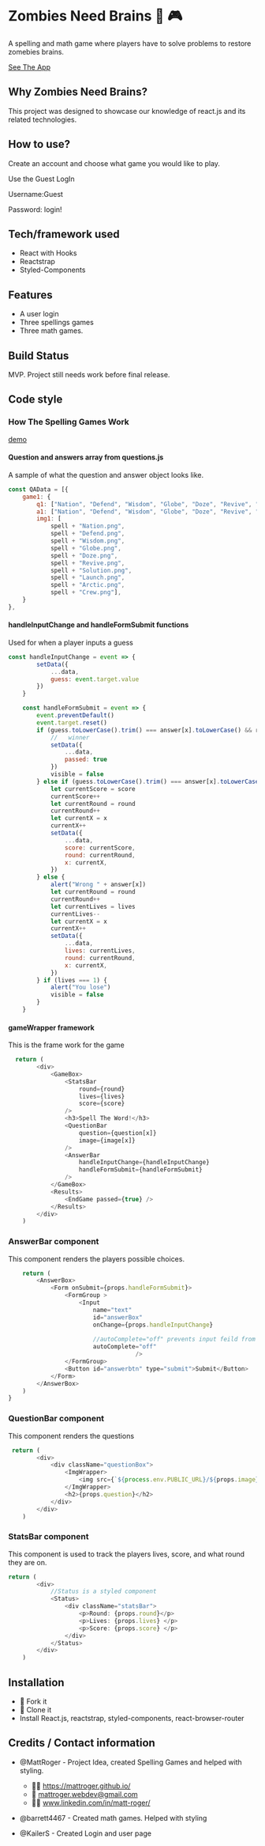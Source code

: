 # Zombies Need Brains :bust_in_silhouette: :video_game:
A spelling and math game where players have to solve problems to restore zomebies brains.

[See The App](https://lit-crag-22298.herokuapp.com/)

## Why Zombies Need Brains?
This project was designed to showcase our knowledge of react.js and its related technologies.

## How to use?
Create an account and choose what game you would like to play.

Use the Guest LogIn

Username:Guest

Password: login!

## Tech/framework used
* React with Hooks
* Reactstrap 
* Styled-Components

## Features
* A user login
* Three spellings games
* Three math games.

## Build Status
MVP. Project still needs work before final release.

## Code style
### How The Spelling Games Work
[demo](https://github.com/MattRoger/screenshots/blob/master/znb/spellTheWord.gif?raw=true)
#### Question and answers array from questions.js
A sample of what the question and answer object looks like.
```javascript
const QAData = [{
    game1: {
        q1: ["Nation", "Defend", "Wisdom", "Globe", "Doze", "Revive", "Solution", "Launch", "Arctic", "Crew"],
        a1: ["Nation", "Defend", "Wisdom", "Globe", "Doze", "Revive", "Solution", "Launch", "Arctic", "Crew"],
        img1: [
            spell + "Nation.png",
            spell + "Defend.png",
            spell + "Wisdom.png",
            spell + "Globe.png",
            spell + "Doze.png",
            spell + "Revive.png",
            spell + "Solution.png",
            spell + "Launch.png",
            spell + "Arctic.png",
            spell + "Crew.png"],
    }
},
```

#### handleInputChange and handleFormSubmit functions
Used for when a player inputs a guess

```javascript
const handleInputChange = event => {
        setData({
            ...data,
            guess: event.target.value
        })
    }

    const handleFormSubmit = event => {
        event.preventDefault()
        event.target.reset()
        if (guess.toLowerCase().trim() === answer[x].toLowerCase() && round === 10) {
            //   winner
            setData({
                ...data,
                passed: true
            })
            visible = false
        } else if (guess.toLowerCase().trim() === answer[x].toLowerCase()) {
            let currentScore = score
            currentScore++
            let currentRound = round
            currentRound++
            let currentX = x
            currentX++
            setData({
                ...data,
                score: currentScore,
                round: currentRound,
                x: currentX,             
            })
        } else {
            alert("Wrong " + answer[x])
            let currentRound = round
            currentRound++
            let currentLives = lives
            currentLives--
            let currentX = x
            currentX++
            setData({
                ...data,
                lives: currentLives,
                round: currentRound,
                x: currentX,              
            })
        } if (lives === 1) {
            alert("You lose")
            visible = false
        }        
    }
```
#### gameWrapper framework
This is the frame work for the game
```javascript
  return (
        <div>
            <GameBox>
                <StatsBar
                    round={round}
                    lives={lives}
                    score={score}
                />
                <h3>Spell The Word!</h3>
                <QuestionBar
                    question={question[x]}
                    image={image[x]}
                />
                <AnswerBar
                    handleInputChange={handleInputChange}
                    handleFormSubmit={handleFormSubmit}
                />
            </GameBox>
            <Results>
                <EndGame passed={true} />
            </Results>
        </div>
    )
```
### AnswerBar component
This component renders the players possible choices.
```javascript
    return (
        <AnswerBox>
            <Form onSubmit={props.handleFormSubmit}>
                <FormGroup >
                    <Input
                        name="text"
                        id="answerBox"
                        onChange={props.handleInputChange}
                        
                        //autoComplete="off" prevents input feild from auto populating
                        autoComplete="off"                        
                                    />
                </FormGroup>
                <Button id="answerbtn" type="submit">Submit</Button>
            </Form>
        </AnswerBox>
    )
}
```

### QuestionBar component
This component renders the questions
```javascript
 return (
        <div>
            <div className="questionBox">                
                <ImgWrapper>
                    <img src={`${process.env.PUBLIC_URL}/${props.image}`} />                
                </ImgWrapper>
                <h2>{props.question}</h2>
            </div>            
        </div>        
    )
```
### StatsBar component
This component is used to track the players lives, score, and what round they are on.
```javascript
return (
        <div>
            //Status is a styled component
            <Status>
                <div className="statsBar">
                    <p>Round: {props.round}</p>
                    <p>Lives: {props.lives} </p>
                    <p>Score: {props.score} </p>
                </div>
            </Status>
        </div>
    )
```

## Installation
* :trident: Fork it
* :sheep: Clone it
* Install React.js, reactstrap, styled-components, react-browser-router



## Credits / Contact information
* @MattRoger - Project Idea, created Spelling Games and helped with styling.
  * :man_office_worker: https://mattroger.github.io/
  * :e-mail: mattroger.webdev@gmail.com
  * :man_office_worker: www.linkedin.com/in/matt-roger/
  
  
* @barrett4467 - Created math games. Helped with styling
* @KailerS - Created Login and user page

